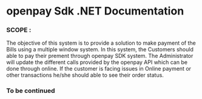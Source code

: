 # openpay Sdk .NET Documentation

### SCOPE : 
The objective of this system is to provide a solution to make payment of the Bills using a multiple window system. In this system, the Customers should able to pay their prement through openpay SDK system. The Administrator will update the different calls provided by the openpay API which can be done through online. If the customer is facing issues in Online payment or other transactions he/she should able to see their order status.

###	To be continued
     
